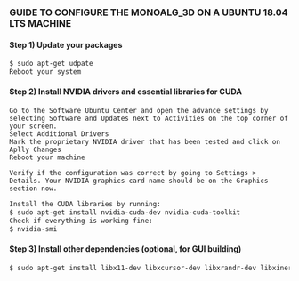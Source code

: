 ### GUIDE TO CONFIGURE THE MONOALG_3D ON A UBUNTU 18.04 LTS MACHINE

#### Step 1) Update your packages

```sh
$ sudo apt-get udpate
Reboot your system
```
#### Step 2) Install NVIDIA drivers and essential libraries for CUDA	
    Go to the Software Ubuntu Center and open the advance settings by selecting Software and Updates next to Activities on the top corner of your screen.
	Select Additional Drivers
	Mark the proprietary NVIDIA driver that has been tested and click on Aplly Changes
	Reboot your machine

	Verify if the configuration was correct by going to Settings > Details. Your NVIDIA graphics card name should be on the Graphics section now.

```sh
Install the CUDA libraries by running:
$ sudo apt-get install nvidia-cuda-dev nvidia-cuda-toolkit 
Check if everything is working fine:
$ nvidia-smi
```
#### Step 3) Install other dependencies (optional, for GUI building)
```sh
$ sudo apt-get install libx11-dev libxcursor-dev libxrandr-dev libxinerama-dev libz-dev libxi-dev libglu1-mesa-dev libglvnd-dev
```
